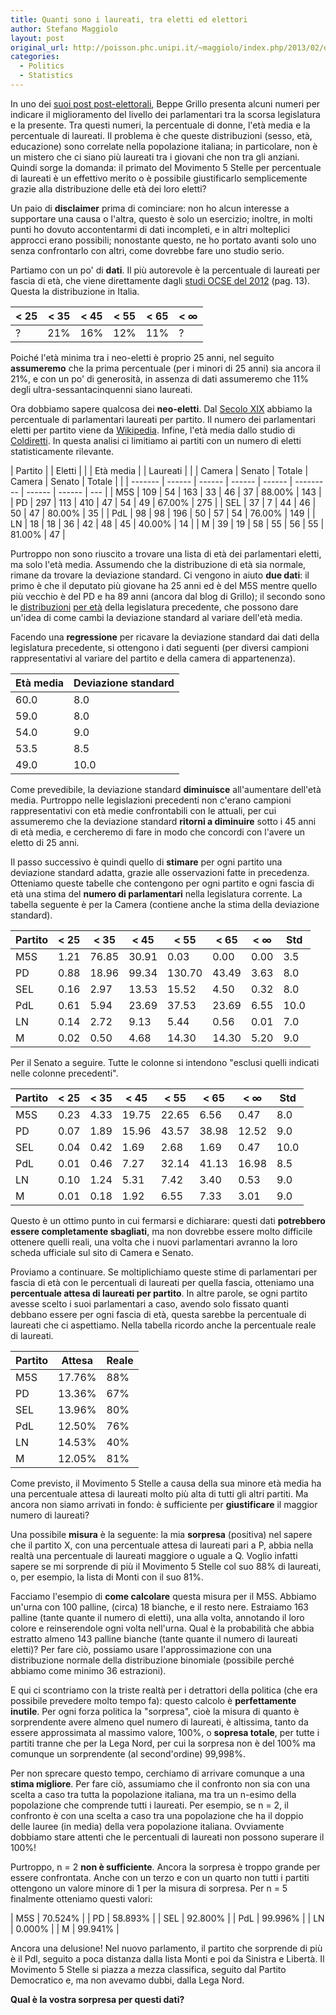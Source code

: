 ```yaml
---
title: Quanti sono i laureati, tra eletti ed elettori
author: Stefano Maggiolo
layout: post
original_url: http://poisson.phc.unipi.it/~maggiolo/index.php/2013/02/quanti-sono-i-laureati-tra-eletti-ed-elettori/
categories:
  - Politics
  - Statistics
---
```

In uno dei [suoi post post-elettorali][1], Beppe Grillo presenta alcuni numeri per indicare il miglioramento del livello dei parlamentari tra la scorsa legislatura e la presente. Tra questi numeri, la percentuale di donne, l'età media e la percentuale di laureati. Il problema è che queste distribuzioni (sesso, età, educazione) sono correlate nella popolazione italiana; in particolare, non è un mistero che ci siano più laureati tra i giovani che non tra gli anziani. Quindi sorge la domanda: il primato del Movimento 5 Stelle per percentuale di laureati è un effettivo merito o è possibile giustificarlo semplicemente grazie alla distribuzione delle età dei loro eletti?

 [1]: http://www.beppegrillo.it/2013/02/i_numeri_della_speranza.html

<!--more-->

Un paio di **disclaimer** prima di cominciare: non ho alcun interesse a supportare una causa o l'altra, questo è solo un esercizio; inoltre, in molti punti ho dovuto accontentarmi di dati incompleti, e in altri molteplici approcci erano possibili; nonostante questo, ne ho portato avanti solo uno senza confrontarlo con altri, come dovrebbe fare uno studio serio.

Partiamo con un po' di **dati**. Il più autorevole è la percentuale di laureati per fascia di età, che viene direttamente dagli [studi OCSE del 2012][2] (pag. 13). Questa la distribuzione in Italia.

 [2]: http://www.keepeek.com/Digital-Asset-Management/oecd/education/education-at-a-glance-2012/indicator-a1-to-what-level-have-adults-studied_eag-2012-5-en

| < 25 | < 35 | < 45 | < 55 | < 65 | < &infin; |
| ---- | ---- | ---- | ---- | ---- | --------- |
| ?    | 21%  | 16%  | 12%  | 11%  | ?         |

Poiché l'età minima tra i neo-eletti è proprio 25 anni, nel seguito **assumeremo** che la prima percentuale (per i minori di 25 anni) sia ancora il 21%, e con un po' di generosità, in assenza di dati assumeremo che 11% degli ultra-sessantacinquenni siano laureati.

Ora dobbiamo sapere qualcosa dei **neo-eletti**. Dal [Secolo XIX][3] abbiamo la percentuale di parlamentari laureati per partito. Il numero dei parlamentari eletti per partito viene da [Wikipedia][4]. Infine, l'età media dallo studio di [Coldiretti][5]. In questa analisi ci limitiamo ai partiti con un numero di eletti statisticamente rilevante.

 [3]: https://www.facebook.com/photo.php?fbid=10151293001407215&#038;set=pb.36493277214.-2207520000.1362042679&#038;type=3&#038;theater
 [4]: http://it.wikipedia.org/wiki/Elezioni_politiche_italiane_del_2013
 [5]: http://www2.coldiretti.it/News/Pagine/141---26-Febbraio-2013.aspx

| Partito |        | Eletti |        |        | Età media |        | Laureati     |
|         | Camera | Senato | Totale | Camera | Senato    | Totale |              |
| ------- | ------ | ------ | ------ | ------ | --------- | ------ | ------ | --- |
| M5S     | 109    |  54    | 163    | 33     | 46        | 37     | 88.00% | 143 |
| PD      | 297    | 113    | 410    | 47     | 54        | 49     | 67.00% | 275 |
| SEL     |  37    |   7    |  44    | 46     | 50        | 47     | 80.00% |  35 |
| PdL     |  98    |  98    | 196    | 50     | 57        | 54     | 76.00% | 149 |
| LN      |  18    |  18    |  36    | 42     | 48        | 45     | 40.00% |  14 |
| M       |  39    |  19    |  58    | 55     | 56        | 55     | 81.00% |  47 |

Purtroppo non sono riuscito a trovare una lista di età dei parlamentari eletti, ma solo l'età media. Assumendo che la distribuzione di età sia normale, rimane da trovare la deviazione standard. Ci vengono in aiuto **due dati**: il primo è che il deputato più giovane ha 25 anni ed è del M5S mentre quello più vecchio è del PD e ha 89 anni (ancora dal blog di Grillo); il secondo sono le [distribuzioni][6] [per età][7] della legislatura precedente, che possono dare un'idea di come cambi la deviazione standard al variare dell'età media.

 [6]: http://www.senato.it/leg/16/BGT/Schede_v3/Statistiche/Composizione/SenatoriPerEta.html
 [7]: http://www.camera.it/564?tiposezione=C&#038;sezione=1&#038;tabella=C_1_7

Facendo una **regressione** per ricavare la deviazione standard dai dati della legislatura precedente, si ottengono i dati seguenti (per diversi campioni rappresentativi al variare del partito e della camera di appartenenza).

| Età media | Deviazione standard |
| --------- | ------------------- |
| 60.0      | 8.0                 |
| 59.0      | 8.0                 |
| 54.0      | 9.0                 |
| 53.5      | 8.5                 |
| 49.0      | 10.0                |

Come prevedibile, la deviazione standard **diminuisce** all'aumentare dell'età media. Purtroppo nelle legislazioni precedenti non c'erano campioni rappresentativi con età medie confrontabili con le attuali, per cui assumeremo che la deviazione standard **ritorni a diminuire** sotto i 45 anni di età media, e cercheremo di fare in modo che concordi con l'avere un eletto di 25 anni.

Il passo successivo è quindi quello di **stimare** per ogni partito una deviazione standard adatta, grazie alle osservazioni fatte in precedenza. Otteniamo queste tabelle che contengono per ogni partito e ogni fascia di età una stima del **numero di parlamentari** nella legislatura corrente. La tabella seguente è per la Camera (contiene anche la stima della deviazione standard).

| Partito | < 25 | < 35  | < 45  | < 55   | < 65  | < &infin; | Std  |
| ------- | ---- | ----- | ----- | ------ | ----- | --------- | ---- |
| M5S     | 1.21 | 76.85 | 30.91 |   0.03 |  0.00 | 0.00      |  3.5 |
| PD      | 0.88 | 18.96 | 99.34 | 130.70 | 43.49 | 3.63      |  8.0 |
| SEL     | 0.16 |  2.97 | 13.53 |  15.52 |  4.50 | 0.32      |  8.0 |
| PdL     | 0.61 |  5.94 | 23.69 |  37.53 | 23.69 | 6.55      | 10.0 |
| LN      | 0.14 |  2.72 |  9.13 |   5.44 |  0.56 | 0.01      |  7.0 |
| M       | 0.02 |  0.50 |  4.68 |  14.30 | 14.30 | 5.20      |  9.0 |

Per il Senato a seguire. Tutte le colonne si intendono "esclusi quelli indicati nelle colonne precedenti".

| Partito | < 25 | < 35 | < 45  | < 55  | < 65  | < &infin; | Std  |
| ------- | ---- | ---- | ----- | ----- | ----- | --------- | ---- |
| M5S     | 0.23 | 4.33 | 19.75 | 22.65 |  6.56 |  0.47     |  8.0 |
| PD      | 0.07 | 1.89 | 15.96 | 43.57 | 38.98 | 12.52     |  9.0 |
| SEL     | 0.04 | 0.42 |  1.69 |  2.68 |  1.69 |  0.47     | 10.0 |
| PdL     | 0.01 | 0.46 |  7.27 | 32.14 | 41.13 | 16.98     |  8.5 |
| LN      | 0.10 | 1.24 |  5.31 |  7.42 |  3.40 |  0.53     |  9.0 |
| M       | 0.01 | 0.18 |  1.92 |  6.55 |  7.33 |  3.01     |  9.0 |

Questo è un ottimo punto in cui fermarsi e dichiarare: questi dati **potrebbero essere completamente sbagliati**, ma non dovrebbe essere molto difficile ottenere quelli reali, una volta che i nuovi parlamentari avranno la loro scheda ufficiale sul sito di Camera e Senato.

Proviamo a continuare. Se moltiplichiamo queste stime di parlamentari per fascia di età con le percentuali di laureati per quella fascia, otteniamo una **percentuale attesa di laureati per partito**. In altre parole, se ogni partito avesse scelto i suoi parlamentari a caso, avendo solo fissato quanti debbano essere per ogni fascia di età, questa sarebbe la percentuale di laureati che ci aspettiamo. Nella tabella ricordo anche la percentuale reale di laureati.

| Partito | Attesa | Reale |
| ------- | ------ | ----- |
| M5S     | 17.76% | 88%   |
| PD      | 13.36% | 67%   |
| SEL     | 13.96% | 80%   |
| PdL     | 12.50% | 76%   |
| LN      | 14.53% | 40%   |
| M       | 12.05% | 81%   |

Come previsto, il Movimento 5 Stelle a causa della sua minore età media ha una percentuale attesa di laureati molto più alta di tutti gli altri partiti. Ma ancora non siamo arrivati in fondo: è sufficiente per **giustificare** il maggior numero di laureati?

Una possibile **misura** è la seguente: la mia **sorpresa** (positiva) nel sapere che il partito X, con una percentuale attesa di laureati pari a P, abbia nella realtà una percentuale di laureati maggiore o uguale a Q. Voglio infatti sapere se mi sorprende di più il Movimento 5 Stelle col suo 88% di laureati, o, per esempio, la lista di Monti con il suo 81%.

Facciamo l'esempio di **come calcolare** questa misura per il M5S. Abbiamo un'urna con 100 palline, (circa) 18 bianche, e il resto nere. Estraiamo 163 palline (tante quante il numero di eletti), una alla volta, annotando il loro colore e reinserendole ogni volta nell'urna. Qual è la probabilità che abbia estratto almeno 143 palline bianche (tante quante il numero di laureati eletti)? Per fare ciò, possiamo usare l'approssimazione con una distribuzione normale della distribuzione binomiale (possibile perché abbiamo come minimo 36 estrazioni).

E qui ci scontriamo con la triste realtà per i detrattori della politica (che era possibile prevedere molto tempo fa): questo calcolo è **perfettamente inutile**. Per ogni forza politica la "sorpresa", cioè la misura di quanto è sorprendente avere almeno quel numero di laureati, è altissima, tanto da essere approssimata al massimo valore, 100%, o **sopresa totale**, per tutte i partiti tranne che per la Lega Nord, per cui la sorpresa non è del 100% ma comunque un sorprendente (al second'ordine) 99,998%. 

Per non sprecare questo tempo, cerchiamo di arrivare comunque a una **stima migliore**. Per fare ciò, assumiamo che il confronto non sia con una scelta a caso tra tutta la popolazione italiana, ma tra un n-esimo della popolazione che comprende tutti i laureati. Per esempio, se n = 2, il confronto è con una scelta a caso tra una popolazione che ha il doppio delle lauree (in media) della vera popolazione italiana. Ovviamente dobbiamo stare attenti che le percentuali di laureati non possono superare il 100%!

Purtroppo, n = 2 **non è sufficiente**. Ancora la sorpresa è troppo grande per essere confrontata. Anche con un terzo e con un quarto non tutti i partiti ottengono un valore minore di 1 per la misura di sorpresa. Per n = 5 finalmente otteniamo questi valori:

| M5S |  70.524% |
| PD  |  58.893% |
| SEL |  92.800% |
| PdL |  99.996% |
| LN  |   0.000% |
| M   |  99.941% |

Ancora una delusione! Nel nuovo parlamento, il partito che sorprende di più è il Pdl, seguito a poca distanza dalla lista Monti e poi da Sinistra e Libertà. Il Movimento 5 Stelle si piazza a mezza classifica, seguito dal Partito Democratico e, ma non avevamo dubbi, dalla Lega Nord.

**Qual è la vostra sorpresa per questi dati?**
